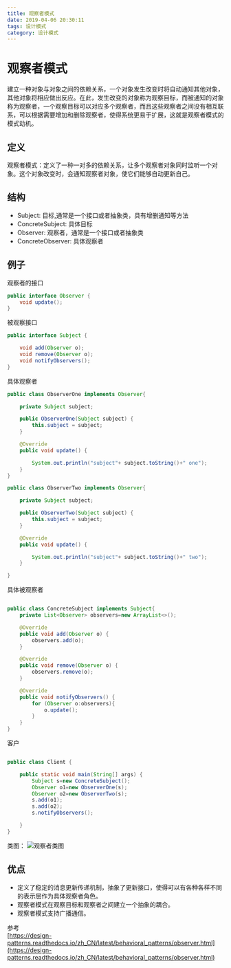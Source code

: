 ```yaml
---
title: 观察者模式
date: 2019-04-06 20:30:11
tags: 设计模式
category: 设计模式
---
```


# 观察者模式

建立一种对象与对象之间的依赖关系，一个对象发生改变时将自动通知其他对象，其他对象将相应做出反应。在此，发生改变的对象称为观察目标，而被通知的对象称为观察者，一个观察目标可以对应多个观察者，而且这些观察者之间没有相互联系，可以根据需要增加和删除观察者，使得系统更易于扩展，这就是观察者模式的模式动机。
<!--more-->
## 定义

观察者模式：定义了一种一对多的依赖关系，让多个观察者对象同时监听一个对象。这个对象改变时，会通知观察者对象，使它们能够自动更新自己。

## 结构
- Subject: 目标,通常是一个接口或者抽象类，具有增删通知等方法
- ConcreteSubject: 具体目标
- Observer: 观察者，通常是一个接口或者抽象类
- ConcreteObserver: 具体观察者

## 例子

观察者的接口
~~~java
public interface Observer {
    void update();
}
~~~

被观察接口
~~~java
public interface Subject {

    void add(Observer o);
    void remove(Observer o);
    void notifyObservers();
}
~~~

具体观察者
~~~java
public class ObserverOne implements Observer{

    private Subject subject;

    public ObserverOne(Subject subject) {
        this.subject = subject;
    }

    @Override
    public void update() {

        System.out.println("subject"+ subject.toString()+" one");
    }
}
~~~

~~~java
public class ObserverTwo implements Observer{

    private Subject subject;

    public ObserverTwo(Subject subject) {
        this.subject = subject;
    }

    @Override
    public void update() {

        System.out.println("subject"+ subject.toString()+" two");
    }

}
~~~

具体被观察者
~~~java

public class ConcreteSubject implements Subject{
    private List<Observer> observers=new ArrayList<>();

    @Override
    public void add(Observer o) {
        observers.add(o);
    }

    @Override
    public void remove(Observer o) {
        observers.remove(o);
    }

    @Override
    public void notifyObservers() {
        for (Observer o:observers){
            o.update();
        }
    }
}

~~~
客户
~~~java

public class Client {

    public static void main(String[] args) {
        Subject s=new ConcreteSubject();
        Observer o1=new ObserverOne(s);
        Observer o2=new ObserverTwo(s);
        s.add(o1);
        s.add(o2);
        s.notifyObservers();

    }
}
~~~
类图：
![观察者类图](/观察者模式/Observer.png)

## 优点
- 定义了稳定的消息更新传递机制，抽象了更新接口，使得可以有各种各样不同的表示层作为具体观察者角色。
- 观察者模式在观察目标和观察者之间建立一个抽象的耦合。
- 观察者模式支持广播通信。


参考   
[https://design-patterns.readthedocs.io/zh_CN/latest/behavioral_patterns/observer.html](https://design-patterns.readthedocs.io/zh_CN/latest/behavioral_patterns/observer.html)
